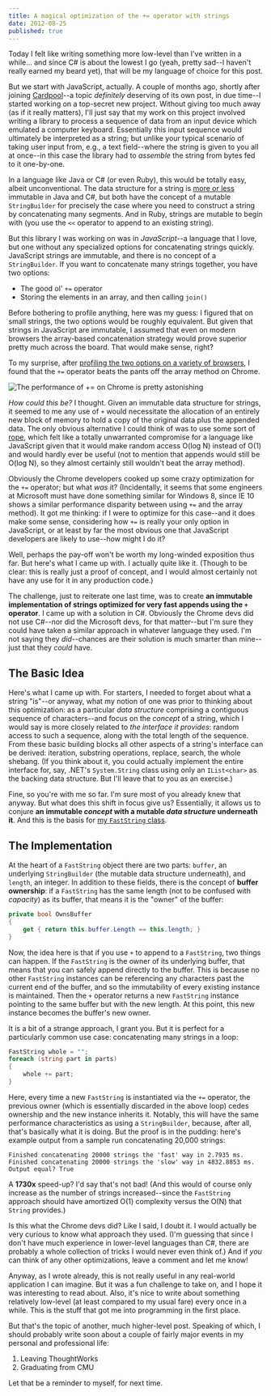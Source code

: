 ```yaml
---
title: A magical optimization of the += operator with strings
date: 2012-08-25
published: true
---
```


Today I felt like writing something more low-level than I've written in a while... and since C# is about the lowest I go (yeah, pretty sad--I haven't really earned my beard yet), that will be my language of choice for this post.

But we start with JavaScript, actually. A couple of months ago, shortly after joining [Cardpool](http://www.cardpool.com/)--a topic *definitely* deserving of its own post, in due time--I started working on a top-secret new project. Without giving too much away (as if it really matters), I'll just say that my work on this project involved writing a library to process a sequence of data from an input device which emulated a computer keyboard. Essentially this input sequence would ultimately be interpreted as a string; but unlike your typical scenario of taking user input from, e.g., a text field--where the string is given to you all at once--in this case the library had to *assemble* the string from bytes fed to it one-by-one.

In a language like Java or C# (or even Ruby), this would be totally easy, albeit unconventional. The data structure for a string is [more or less](/posts/are-strings-really-immutable-in-net.html) immutable in Java and C#, but both have the concept of a mutable `StringBuilder` for precisely the case where you need to construct a string by concatenating many segments. And in Ruby, strings are mutable to begin with (you use the `<<` operator to append to an existing string).

But this library I was working on was in *JavaScript*--a language that I love, but one without any specialized options for concatenating strings quickly. JavaScript strings are immutable, and there is no concept of a `StringBuilder`. If you want to concatenate many strings together, you have two options:

- The good ol' `+=` operator
- Storing the elements in an array, and then calling `join()`

Before bothering to profile anything, here was my guess: I figured that on small strings, the two options would be roughly equivalent. But given that strings in JavaScript are immutable, I assumed that even on modern browsers the array-based concatenation strategy would prove superior pretty much across the board. That would make sense, right?

To my surprise, after [profiling the two options on a variety of browsers](http://jsperf.com/concatenating-lots-of-little-strings/2), I found that the `+=` operator beats the pants off the array method on Chrome.

![The performance of += on Chrome is pretty astonishing](http://i.imgur.com/wIYN7.png)

*How could this be?* I thought. Given an immutable data structure for strings, it seemed to me any use of `+` would necessitate the allocation of an entirely new block of memory to hold a copy of the original data plus the appended data. The only obvious alternative I could think of was to use some sort of [rope](http://en.wikipedia.org/wiki/Rope_\(computer_science\)), which felt like a totally unwarranted compromise for a language like JavaScript given that it would make random access O(log N) instead of O(1) and would hardly ever be useful (not to mention that appends would still be O(log N), so they almost certainly still wouldn't beat the array method).

Obviously the Chrome developers cooked up some crazy optimization for the `+=` operator; but what *was* it? (Incidentally, it seems that some engineers at Microsoft must have done something similar for Windows 8, since IE 10 shows a similar performance disparity between using `+=` and the array method). It got me thinking: if I were to optimize for this case--and it does make some sense, considering how `+=` is really your only option in JavaScript, or at least by far the most obvious one that JavaScript developers are likely to use--how might I do it?

Well, perhaps the pay-off won't be worth my long-winded exposition thus far. But here's what I came up with. I actually quite like it. (Though to be clear: this is really just a proof of concept, and I would almost certainly not have any use for it in any production code.)

The challenge, just to reiterate one last time, was to create **an immutable implementation of strings optimized for very fast appends using the `+` operator**. I came up with a solution in C#. Obviously the Chrome devs did not use C#--nor did the Microsoft devs, for that matter--but I'm sure they could have taken a similar approach in whatever language they used. I'm not saying they *did*--chances are their solution is much smarter than mine--just that they *could* have.

The Basic Idea
--------------

Here's what I came up with. For starters, I needed to forget about what a string "is"--or anyway, what my notion of one was prior to thinking about this optimization: as a particular *data structure* comprising a contiguous sequence of characters--and focus on the *concept* of a string, which I would say is more closely related to *the interface it provides*: random access to such a sequence, along with the total length of the sequence. From these basic building blocks all other aspects of a string's interface can be derived: iteration, substring operations, replace, search, the whole shebang. (If you think about it, you could actually implement the entire interface for, say, .NET's `System.String` class using only an `IList<char>` as the backing data structure. But I'll leave that to you as an exercise.)

Fine, so you're with me so far. I'm sure most of you already knew that anyway. But what does this shift in focus give us? Essentially, it allows us to conjure **an immutable *concept* with a mutable *data structure* underneath it**. And this is the basis for [my `FastString` class](https://gist.github.com/3471636).

The Implementation
------------------

At the heart of a `FastString` object there are two parts: `buffer`, an underlying `StringBuilder` (the mutable data structure underneath), and `length`, an integer. In addition to these fields, there is the concept of **buffer ownership**: if a `FastString` has the same length (not to be confused with *capacity*) as its buffer, that means it is the "owner" of the buffer:

```csharp
private bool OwnsBuffer
{
    get { return this.buffer.Length == this.length; }
}
```

Now, the idea here is that if you use `+` to append to a `FastString`, two things can happen. If the `FastString` is the owner of its underlying buffer, that means that you can safely append directly to the buffer. This is because no other `FastString` instances can be referencing any characters past the current end of the buffer, and so the immutability of every existing instance is maintained. Then the `+` operator returns a new `FastString` instance pointing to the same buffer but with the new length. At this point, this new instance becomes the buffer's new owner.

It is a bit of a strange approach, I grant you. But it is perfect for a particularly common use case: concatenating many strings in a loop:

```csharp
FastString whole = "";
foreach (string part in parts)
{
    whole += part;
}
```

Here, every time a new `FastString` is instantiated via the `+=` operator, the previous owner (which is essentially discarded in the above loop) cedes ownership and the new instance inherits it. Notably, this will have the same performance characteristics as using a `StringBuilder`, because, after all, that's basically what it is doing. But the proof is in the pudding: here's example output from a sample run concatenating 20,000 strings:

    Finished concatenating 20000 strings the 'fast' way in 2.7935 ms.
    Finished concatenating 20000 strings the 'slow' way in 4832.8853 ms.
    Output equal? True

A **1730x** speed-up? I'd say that's not bad! (And this would of course only increase as the number of strings increased--since the `FastString` approach should have amortized O(1) complexity versus the O(N) that `String` provides.)

Is this what the Chrome devs did? Like I said, I doubt it. I would actually be very curious to know what approach they used. (I'm guessing that since I don't have much experience in lower-level languages than C#, there are probably a whole collection of tricks I would never even think of.) And if *you* can think of any other optimizations, leave a comment and let me know!

Anyway, as I wrote already, this is not really useful in any real-world application I can imagine. But it was a fun challenge to take on, and I hope it was interesting to read about. Also, it's nice to write about something relatively low-level (at least compared to my usual fare) every once in a while. This is the stuff that got me into programming in the first place.

But that's the topic of another, much higher-level post. Speaking of which, I should probably write soon about a couple of fairly major events in my personal and professional life:

1. Leaving ThoughtWorks
2. Graduating from CMU

Let that be a reminder to myself, for next time.
